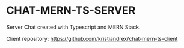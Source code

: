 # CHAT-MERN-TS-SERVER

Server Chat created with Typescript and MERN Stack.

Client repository: https://github.com/kristiandrex/chat-mern-ts-client